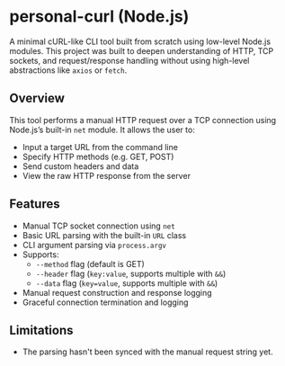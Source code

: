 # personal-curl (Node.js)

A minimal cURL-like CLI tool built from scratch using low-level Node.js modules. This project was built to deepen understanding of HTTP, TCP sockets, and request/response handling without using high-level abstractions like `axios` or `fetch`.

## Overview

This tool performs a manual HTTP request over a TCP connection using Node.js’s built-in `net` module. It allows the user to:

- Input a target URL from the command line
- Specify HTTP methods (e.g. GET, POST)
- Send custom headers and data
- View the raw HTTP response from the server

## Features

- Manual TCP socket connection using `net`
- Basic URL parsing with the built-in `URL` class
- CLI argument parsing via `process.argv`
- Supports:
  - `--method` flag (default is GET)
  - `--header` flag (`key:value`, supports multiple with `&&`)
  - `--data` flag (`key=value`, supports multiple with `&&`)
- Manual request construction and response logging
- Graceful connection termination and logging

## Limitations 
- The parsing hasn't been synced with the manual request string yet. 